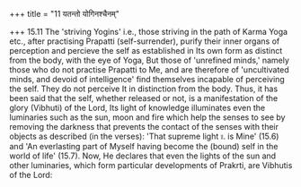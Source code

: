 +++
title = "11 यतन्तो योगिनश्चैनम्"

+++
15.11 The 'striving Yogins' i.e., those striving in the path of Karma Yoga etc., after practising Prapatti (self-surrender), purify their inner organs of perception and percieve the self as established in Its own form as distinct from the body, with the eye of Yoga, But those of
'unrefined minds,' namely those who do not practise Prapatti to Me, and are therefore of 'uncultivated minds, and devoid of intelligence' find themselves incapable of perceiving the self. They do not perceive It in distinction from the body. Thus, it has been said that the self, whether released or not, is a manifestation of the glory (Vibhuti) of the Lord,
Its light of knowledge illuminates even the luminaries such as the sun,
moon and fire which help the senses to see by removing the darkness that prevents the contact of the senses with their objects as described (in the verses): 'That supreme light ৷৷. is Mine' (15.6) and 'An everlasting part of Myself having become the (bound) self in the world of life'
(15.7). Now, He declares that even the lights of the sun and other luminaries, which form particular developments of Prakrti, are Vibhutis of the Lord:
